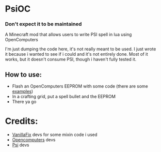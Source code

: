 # PsiOC
### Don't expect it to be maintained
A Minecraft mod that allows users to write PSI spell in lua using OpenComputers

I'm just dumping the code here, it's not really meant to be used. I just wrote it because i wanted to see if i could and it's not entirely done.
Most of it works, but it doesn't consume PSI, though i haven't fully tested it.

## How to use:
* Flash an OpenComputers EEPROM with some code (there are some [examples](https://github.com/djpadbit/PsiOC/tree/master/examples))
* In a crafting grid, put a spell bullet and the EEPROM
* There ya go

# Credits:
* [VanillaFix](https://www.curseforge.com/minecraft/mc-mods/vanillafix) devs for some mixin code i used
* [Opencomputers](https://www.curseforge.com/minecraft/mc-mods/opencomputers) devs
* [Psi](https://www.curseforge.com/minecraft/mc-mods/Psi) devs
